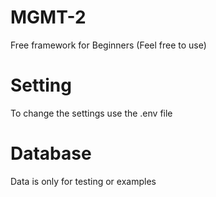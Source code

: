 # MGMT-2
Free framework for Beginners
(Feel free to use)

# Setting
To change the settings use the .env file

# Database
Data is only for testing or examples
